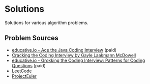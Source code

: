 # Solutions

Solutions for various algorithm problems.

## Problem Sources

- [educative.io - Ace the Java Coding Interview](https://www.educative.io/path/ace-java-coding-interview) (paid)
- [Cracking the Coding Interview by Gayle Laakmann McDowell](https://www.crackingthecodinginterview.com/)
- [educative.io - Grokking the Coding Interview: Patterns for Coding Questions](https://www.educative.io/courses/) (paid)
- [LeetCode](https://leetcode.com/)
- [ProjectEuler](https://projecteuler.info/)
